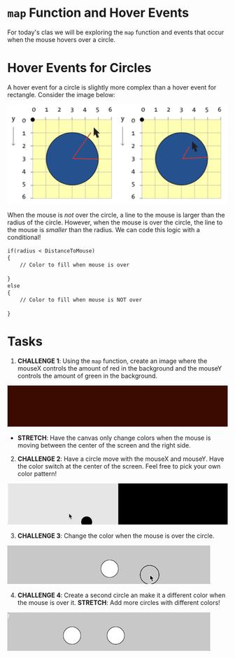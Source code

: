 # `map` Function and Hover Events
For today's clas we will be exploring the `map` function and events that occur when the mouse hovers over a circle.

# Hover Events for Circles
A hover event for a circle is slightly more complex than a hover event for rectangle. Consider the image below:

![](assets/Unplugged.png)

When the mouse is *not* over the circle, a line to the mouse is larger than the radius of the circle. However, when the mouse is over the circle, the line to the mouse is *smaller* than the radius. We can code this logic with a conditional!

```pseudocode
if(radius < DistanceToMouse)
{
	// Color to fill when mouse is over

}
else 
{
	// Color to fill when mouse is NOT over

}
```

# Tasks
1. **CHALLENGE 1**: Using the `map` function, create an image where the mouseX controls the amount of red in the background and the mouseY controls the amount of green in the background.

![](assets/Challenge1.gif)

- **STRETCH**: Have the canvas only change colors when the mouse is moving between the center of the screen and the right side.

2. **CHALLENGE 2**: Have a circle move with the mouseX and mouseY. Have the color switch at the center of the screen. Feel free to pick your own color pattern!

![](assets/Challenge2.gif)

3. **CHALLENGE 3**: Change the color when the mouse is over the circle.

![](assets/Challenge3.gif)

4. **CHALLENGE 4**: Create a second circle an make it a different color when the mouse is over it. **STRETCH**: Add more circles with different colors!

![](assets/Challenge4.gif)
